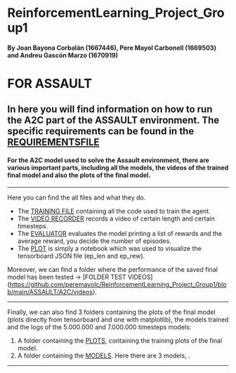 # ReinforcementLearning_Project_Group1
#### By Joan Bayona Corbalán (1667446), Pere Mayol Carbonell (1669503) and Andreu Gascón Marzo (1670919)

# FOR ASSAULT
## In here you will find information on how to run the A2C part of the ASSAULT environment. The specific requirements can be found in the [REQUIREMENTSFILE](https://github.com/peremayolc/ReinforcementLearning_Project_Group1/blob/main/requirements.txt)

#### For the A2C model used to solve the Assault environment, there are various important parts, including all the models, the videos of the trained final model and also the plots of the final model.
--------------------------------------------------------------------------------------------------------------------------------------------------------------------------------------------------------------------------------
Here you can find the all files and what they do. 
- The [TRAINING FILE](https://github.com/peremayolc/ReinforcementLearning_Project_Group1/blob/main/ASSAULT/A2C/A2Ctrain.py) containing all the code used to train the agent.
- The [VIDEO RECORDER](https://github.com/peremayolc/ReinforcementLearning_Project_Group1/blob/main/ASSAULT/A2C/A2Cvisualize.py) records a video of certain length and certain timesteps.
- The [EVALUATOR](https://github.com/peremayolc/ReinforcementLearning_Project_Group1/blob/main/ASSAULT/A2C/A2Cevaluation.py) evaluates the model printing a list of rewards and the average reward, you decide the number of episodes.
- The [PLOT](https://github.com/peremayolc/ReinforcementLearning_Project_Group1/blob/main/ASSAULT/A2C/plots.ipynb) is simply a notebook which was used to visualize the tensorboard JSON file (ep_len and ep_rew).
  
Moreover, we can find a folder where the performance of the saved final model has been tested -> [FOLDER TEST VIDEOS] 
(https://github.com/peremayolc/ReinforcementLearning_Project_Group1/blob/main/ASSAULT/A2C/videos). 

--------------------------------------------------------------------------------------------------------------------------------------------------------------------------------------------------------------------------------

Finally, we can also find 3 folders containing the plots of the final model (plots directly from tensorboard and one with matplotlib), the models trained and the logs of the 5.000.000 and 7.000.000 timesteps models:
1. A folder containing the [PLOTS](https://github.com/peremayolc/ReinforcementLearning_Project_Group1/blob/main/ASSAULT/A2C/plots), containing the training plots of the final model.
2. A folder containing the [MODELS](https://github.com/peremayolc/ReinforcementLearning_Project_Group1/blob/main/ASSAULT/A2C/models). Here there are 3 models, .

--------------------------------------------------------------------------------------------------------------------------------------------------------------------------------------------------------------------------------
